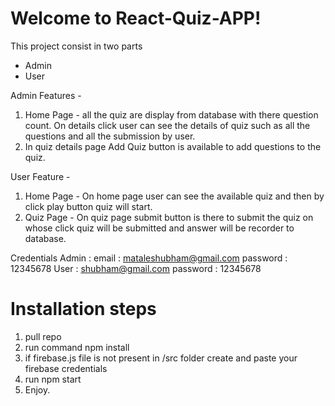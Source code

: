 # Welcome to React-Quiz-APP!

This project consist in two parts 

 - Admin
 - User

Admin Features - 
	

 1. Home Page - all the quiz are display from database with there question count. On details click user can see the details of quiz such as all the questions and all the submission by user.
 2. In quiz details page Add Quiz button is available to add questions to the quiz.

User Feature -

 1. Home Page - On home page user can see the available quiz and then by click play button quiz will start.
 2. Quiz Page - On quiz page submit button is there to submit the quiz on whose click quiz will be submitted and answer will be recorder to database.

Credentials 
 Admin : email : mataleshubham@gmail.com password :  12345678
 User  : shubham@gmail.com	password : 12345678

	 

# Installation steps

 1. pull repo 
 2. run command npm install
 3. if firebase.js file is not present in /src folder create and paste your firebase credentials
 4. run npm start
 5. Enjoy.

